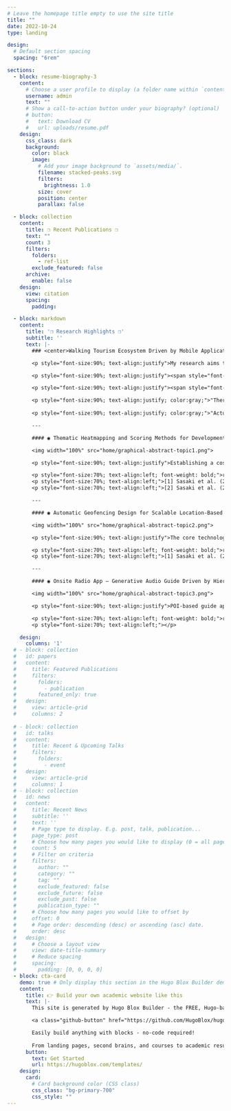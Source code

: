 ```yaml
---
# Leave the homepage title empty to use the site title
title: ""
date: 2022-10-24
type: landing

design:
  # Default section spacing
  spacing: "6rem"

sections:
  - block: resume-biography-3
    content:
      # Choose a user profile to display (a folder name within `content/authors/`)
      username: admin
      text: ""
      # Show a call-to-action button under your biography? (optional)
      # button:
      #   text: Download CV
      #   url: uploads/resume.pdf
    design:
      css_class: dark
      background:
        color: black
        image:
          # Add your image background to `assets/media/`.
          filename: stacked-peaks.svg
          filters:
            brightness: 1.0
          size: cover
          position: center
          parallax: false

  - block: collection
    content:
      title: ❐ Recent Publications ❐
      text: ""
      count: 3
      filters:
        folders:
          - ref-list
        exclude_featured: false
      archive:
        enable: false
    design:
      view: citation
      spacing:
        padding: 

  - block: markdown
    content:
      title: '❐ Research Highlights ❐'
      subtitle: ''
      text: |-
        ### <center>Walking Tourism Ecosystem Driven by Mobile Applications</center>

        <p style="font-size:90%; text-align:justify">My research aims to enhance the ecosystem of destination tourism, contributing to the sustainability of both individuals and local communities.</p>

        <p style="font-size:90%; text-align:justify"><span style="font-weight: bold;">From the Destination Manager's Perspective:</span> Walking tourism has become an attractive option for local businesses. This style of tourism adds value by combining multiple existing regional resources and stories, making it accessible to all regions. Digitalizing walking tourism can accelerate community-led initiatives and provide valuable urban-scale analytics.</p>

        <p style="font-size:90%; text-align:justify"><span style="font-weight: bold;">From the Tourist's Perspective:</span> Walking tourism greatly enhances both personal health and cultural exploration. It is a low-impact exercise that improves cardiovascular health, strengthens muscles, and reduces stress and anxiety. Furthermore, walking allows tourists to deeply engage with their surroundings, fostering genuine interactions with locals and uncovering hidden cultural gems.</p>

        <p style="font-size:90%; text-align:justify; color:gray;">"There is nothing special to visit in my hometown..."</p>
        
        <p style="font-size:90%; text-align:justify; color:gray;">"Actually, the real voyage of discovery consists not in seeking new landscapes, but in having new 'digital' eyes."</p>

        ---

        #### ◉ Thematic Heatmapping and Scoring Methods for Developments of Walking Routes (2021–)

        <img width="100%" src="home/graphical-abstract-topic1.png">

        <p style="font-size:90%; text-align:justify">Establishing a cost-effective digital feedback system that contributes to the development of walking model routes, considering both spots and walking paths, is a challenge in fostering sustainable regional tourism. This study discusses a feedback system that contributes to the evaluation and improvement of existing model routes by mapping tourists’ access (attention) to tourist resources based on the automatic collection and analysis of mobile sensor data, which is standardly equipped on smartphones and other devices.</p>

        <p style="font-size:70%; text-align:left; font-weight: bold;">references:</p>
        <p style="font-size:70%; text-align:left;">[1] Sasaki et al. (2020). Articulated Trajectory Mapping for Reviewing Walking Tours. ISPRS Int. J. Geo-Inf. 9(10):610. <a href="https://doi.org/10.3390/ijgi9100610">https://doi.org/10.3390/ijgi9100610</a></p>
        <p style="font-size:70%; text-align:left;">[2] Sasaki et al. (2023). Mobile Collaborative Heatmapping to Infer Self-Guided Walking Tourists’ Preferences for Geomedia.. ISPRS Int. J. Geo-Inf. 12(7):283. <a href="https://doi.org/10.3390/ijgi12070283">https://doi.org/10.3390/ijgi12070283</a></p>

        ---

        #### ◉ Automatic Geofencing Design for Scalable Location-Based Services (2023–)

        <img width="100%" src="home/graphical-abstract-topic2.png">

        <p style="font-size:90%; text-align:justify">The core technology of proactive LBSs is known as geofencing. Geofencing utilizes virtual boundaries, i.e., geofences, to monitor user’s entry and exit, and then triggers place-related services such as sending coupons and playing audio guides automatically. The purpose of this research is to formulate geofence design problems for tourists' mobility and to develop data-driven computational solutions. These solutions leverage mobile sensor data to comprehend dynamic and complex human mobility patterns.</p>

        <p style="font-size:70%; text-align:left; font-weight: bold;">references:</p>
        <p style="font-size:70%; text-align:left;">[1] Sasaki et al. (2020). Data-Driven Geofencing Design for POI Notifiers Utilizing Genetic Algorithm. ISPRS Int. J. Geo-Inf. 13(6):174. <a href="https://doi.org/10.3390/ijgi13060174">https://doi.org/10.3390/ijgi13060174</a></p>

        ---

        #### ◉ Onsite Radio App — Generative Audio Guide Driven by Hierarchical Geofencing and Large Language Models (2024–)

        <img width="100%" src="home/graphical-abstract-topic3.png">

        <p style="font-size:90%; text-align:justify">POI-based guide applications face challenges in local cities. When walking in areas with fewer notable spots, the opportunities for user interaction decrease, often resulting in silence due to a lack of content. Additionally, some tourists may deviate from the intended routes, disrupting the optimal flow designed to enhance regional experiences. Our proposal, incorporating hierarchical geofencing and conversation generation techniques, provides more flexible and continuous guide interactions through the Onsite Radio App. Simply press the play button, slip your smartphone into your pocket, and start walking. Every step you take will be transformed into captivating storytelling delivered by virtual characters.</p>

        <p style="font-size:70%; text-align:left; font-weight: bold;">references:</p>
        <p style="font-size:70%; text-align:left;"></p>

    design:
      columns: '1'
  # - block: collection
  #   id: papers
  #   content:
  #     title: Featured Publications
  #     filters:
  #       folders:
  #         - publication
  #       featured_only: true
  #   design:
  #     view: article-grid
  #     columns: 2
  
  # - block: collection
  #   id: talks
  #   content:
  #     title: Recent & Upcoming Talks
  #     filters:
  #       folders:
  #         - event
  #   design:
  #     view: article-grid
  #     columns: 1
  # - block: collection
  #   id: news
  #   content:
  #     title: Recent News
  #     subtitle: ''
  #     text: ''
  #     # Page type to display. E.g. post, talk, publication...
  #     page_type: post
  #     # Choose how many pages you would like to display (0 = all pages)
  #     count: 5
  #     # Filter on criteria
  #     filters:
  #       author: ""
  #       category: ""
  #       tag: ""
  #       exclude_featured: false
  #       exclude_future: false
  #       exclude_past: false
  #       publication_type: ""
  #     # Choose how many pages you would like to offset by
  #     offset: 0
  #     # Page order: descending (desc) or ascending (asc) date.
  #     order: desc
  #   design:
  #     # Choose a layout view
  #     view: date-title-summary
  #     # Reduce spacing
  #     spacing:
  #       padding: [0, 0, 0, 0]
  - block: cta-card
    demo: true # Only display this section in the Hugo Blox Builder demo site
    content:
      title: 👉 Build your own academic website like this
      text: |-
        This site is generated by Hugo Blox Builder - the FREE, Hugo-based open source website builder trusted by 250,000+ academics like you.

        <a class="github-button" href="https://github.com/HugoBlox/hugo-blox-builder" data-color-scheme="no-preference: light; light: light; dark: dark;" data-icon="octicon-star" data-size="large" data-show-count="true" aria-label="Star HugoBlox/hugo-blox-builder on GitHub">Star</a>

        Easily build anything with blocks - no-code required!
        
        From landing pages, second brains, and courses to academic resumés, conferences, and tech blogs.
      button:
        text: Get Started
        url: https://hugoblox.com/templates/
    design:
      card:
        # Card background color (CSS class)
        css_class: "bg-primary-700"
        css_style: ""
---
```

